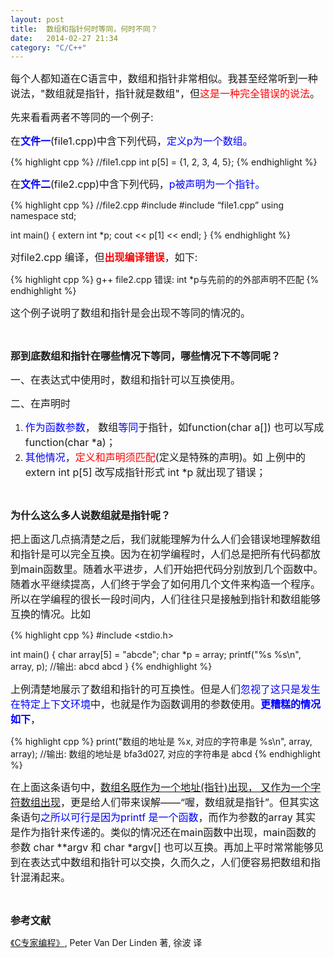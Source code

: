 ```yaml
---
layout: post
title:  数组和指针何时等同，何时不同？
date:   2014-02-27 21:34
category: "C/C++"
---
```


<p><span style="font-size: 16px;">每个人都知道在C语言中，数组和指针非常相似。我甚至经常听到一种说法，"数组就是指针，指针就是数组"，但<span style="color: #ff0000;">这是一种完全错误的说法</span>。</span></p>

<p><span style="font-size: 16px;">先来看看两者不等同的一个例子:</span></p>
<p><span style="font-size: 16px;">在<span style="color: #0000ff;"><strong>文件一</strong></span>(file1.cpp)中含下列代码，<span style="color: #0000ff;">定义p为一个数组。</span></span></p>

{% highlight cpp %}
//file1.cpp
int p[5] = {1, 2, 3, 4, 5};
{% endhighlight %}


<p><span style="font-size: 16px;">在<strong><span style="color: #0000ff;">文件二</span></strong>(file2.cpp)中含下列代码，<span style="color: #0000ff;">p被声明为一个指针。</span></span></p>

{% highlight cpp %}
//file2.cpp
#include <iostream>
#include “file1.cpp”
using namespace std;

int main() {
extern int *p;
cout << p[1] << endl;
}
{% endhighlight %}

<p><span style="font-size: 16px;">对file2.cpp 编译，但<span style="color: #ff0000;"><strong>出现编译错误</strong></span>，如下:</span></p>

{% highlight cpp %}
g++ file2.cpp
错误: int *p与先前的的外部声明不匹配
{% endhighlight %}

<p><span style="font-size: 16px;">这个例子说明了数组和指针是会出现不等同的情况的。</span></p>
<p>&nbsp;</p>
<p><strong><span style="font-size: 16px;">那到底数组和指针在哪些情况下等同，哪些情况下不等同呢？</span></strong></p>
<p><span style="font-size: 16px;">一、在表达式中使用时，数组和指针可以互换使用。</span></p>
<p><span style="font-size: 16px;">二、在声明时</span></p>
<ol>
<li><span style="font-size: 16px;"><span style="color: #0000ff;">作为函数参数</span>， 数组<span style="color: #0000ff;">等同</span>于指针，如function(char a[]) 也可以写成function(char *a)；</span></li>
<li><span style="font-size: 16px;"><span style="color: #0000ff;">其他情况</span>，<span style="color: #ff0000;">定义和声明须匹配</span>(定义是特殊的声明)。如 上例中的 extern int p[5] 改写成指针形式 int *p 就出现了错误；</span></li>
</ol>
<p>&nbsp;</p>
<p><strong><span style="font-size: 16px;">为什么这么多人说数组就是指针呢？</span></strong></p>
<p><span style="font-size: 16px;">把上面这几点搞清楚之后，我们就能理解为什么人们会错误地理解数组和指针是可以完全互换。因为在初学编程时，人们总是把所有代码都放到main函数里。随着水平进步，人们开始把代码分别放到几个函数中。随着水平继续提高，人们终于学会了如何用几个文件来构造一个程序。所以在学编程的很长一段时间内，人们往往只是接触到指针和数组能够互换的情况。比如

{% highlight cpp %}
#include <stdio.h>

int main() {
char array[5] = "abcde";
char *p = array;
printf("%s %s\n", array, p);   //输出: abcd abcd
}
{% endhighlight %}

<p><span style="font-size: 16px;">上例清楚地展示了数组和指针的可互换性。但是人们<span style="color: #0000ff;">忽视了这只是发生在特定上下文环境</span>中，也就是作为函数调用的参数使用。<span style="color: #0000ff;"><strong>更糟糕的情</strong><strong>况</strong><strong>如下</strong></span>，</span></p>

{% highlight cpp %}
print("数组的地址是 %x, 对应的字符串是 %s\n", array, array);
//输出: 数组的地址是 bfa3d027, 对应的字符串是 abcd
{% endhighlight %}

<p><span style="font-size: 16px;">在上面这条语句中，<span style="text-decoration: underline;">数组名既作为一个地址(指针)出现， 又作为一个字符数组出现</span>，更是给人们带来误解&mdash;&mdash;&ldquo;喔，数组就是指针&rdquo;。但其实这条语句<span style="color: #0000ff;">之所以可行是因为printf 是一个函数</span>，而作为参数的array 其实是作为指针来传递的。类似的情况还在main函数中出现，main函数的参数 char **argv 和 char *argv[] 也可以互换。再加上平时常常能够见到在表达式中数组和指针可以交换，久而久之，人们便容易把数组和指针混淆起来。</span></p>
<p>&nbsp;</p>

<p><span style="font-size: 16px;"><strong>参考文献</strong></span></p>
<p><a href="http://book.douban.com/subject/2377310/" target="_blank">《C专家编程》</a>, Peter Van Der Linden 著, 徐波 译</p>
